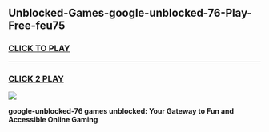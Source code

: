 
## Unblocked-Games-google-unblocked-76-Play-Free-feu75
<h3>
<a href="https://premium76.site?title=google-unblocked-76&ref=20M">CLICK TO PLAY</a></h3>
<hr>

<h3>
<a href="https://premium76.site?title=google-unblocked-76&ref=20M">CLICK 2 PLAY</a>
  
</h3>

<a href="https://premium76.site?title=google-unblocked-76&ref=19M"><img src="https://clearcache.store/games.png"></a>


**google-unblocked-76 games unblocked: Your Gateway to Fun and Accessible Online Gaming**
